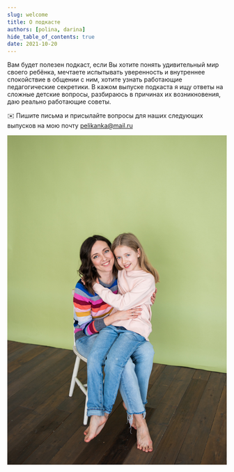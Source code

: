 ```yaml
---
slug: welcome
title: О подкасте
authors: [polina, darina]
hide_table_of_contents: true
date: 2021-10-20
---
```


Вам будет полезен подкаст, если Вы хотите понять удивительный мир своего ребёнка, мечтаете испытывать уверенность и внутреннее спокойствие в общении с ним, хотите узнать работающие педагогические секретики. В кажом выпуске подкаста я ищу ответы на сложные детские вопросы, разбираюсь в причинах их возникновения, даю реально работающие советы. 

✉️ Пишите письма и присылайте вопросы для наших следующих выпусков на мою почту pelikanka@mail.ru

![](./PolinaDarina.jpg)

